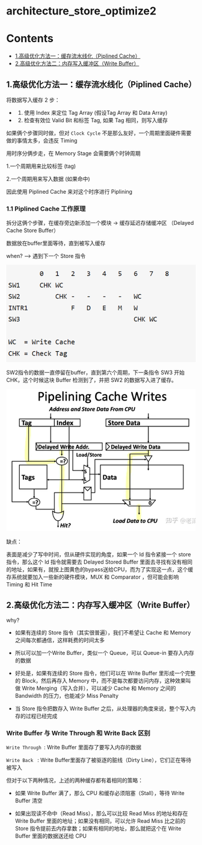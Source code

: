 # architecture_store_optimize2

# Contents
- [1.高级优化方法一：缓存流水线化（Piplined Cache）](#heading-one)
- [2.高级优化方法二：内存写入缓冲区（Write Buffer）](#heading-two)


## 1.高级优化方法一：缓存流水线化（Piplined Cache）

将数据写入缓存 2 步：

* 1. 使用 Index 来定位 Tag Array (假设Tag Array 和 Data Array)

* 2. 检查有效位 Valid Bit 和标签 Tag, 如果 Tag 相同，则写入缓存

如果俩个步骤同时做，但对 ```Clock Cycle``` 不是那么友好，一个周期里面硬件需要做的事情太多，会违反 Timing

用时序分俩步走，在 Memory Stage 会需要俩个时钟周期

1.一个周期用来比较标签 (tag)

2.一个周期用来写入数据 (如果命中)

因此使用 Piplined Cache 来对这个时序进行 Piplining

### 1.1 Piplined Cache 工作原理

拆分这俩个步骤，在缓存旁边新添加一个模块 
-> 缓存延迟存储缓冲区 （Delayed Cache Store Buffer）

数据放在buffer里面等待，直到被写入缓存

when? --> 遇到下一个 Store 指令

![image](../pic/32.png)

SW2指令的数据一直停留在buffer，直到第六个周期，下一条指令 SW3 开始 CHK，这个时候这块 Buffer 检测到了，并把 SW2 的数据写入进了缓存。

![image](../pic/33.png)

缺点：

表面是减少了写中时间，但从硬件实现的角度，如果一个 ld 指令紧接一个 store 指令，那么这个 ld 指令就需要去 Delayed Stored Buffer 里面去寻找有没有相同的地址，如果有，就按上图黄色的bypass送给CPU，而为了实现这一点，这个缓存系统就要加入一些新的硬件模块，MUX 和 Comparator ，但可能会影响 Timing 和 Hit Time


## 2.高级优化方法二：内存写入缓冲区（Write Buffer）

why?

* 如果有连续的 Store 指令（其实很普遍），我们不希望让 Cache 和 Memory 之间每次都通信，这样耗费的时间太多

* 所以可以加一个Write Buffer，类似一个 Queue，可以 Queue-in 要存入内存的数据

* 好处是，如果有连续的 Store 指令，他们可以在 Write Buffer 里形成一个完整的 Block，然后再存入 Memory 中，而不是每次都要访问内存，这种效果叫做 Write Merging（写入合并），可以减少 Cache 和 Memory 之间的 Bandwidth 的压力，也能减少 Miss Penalty

* 当 Store 指令把数存入 Write Buffer 之后，从处理器的角度来说，整个写入内存的过程已经完成

### Write Buffer 与 Write Through 和 Write Back 区别

`Write Through `: Write Buffer 里面存了要写入内存的数据

`Write Back ` :  Write Buffer里面存了被驱逐的脏线（Dirty Line），它们正在等待被写入

但对于以下两种情况，上述的两种缓存都有着相同的策略：

* 如果 Write Buffer 满了，那么 CPU 和缓存必须阻塞（Stall），等待 Write Buffer 清空

* 如果出现读不命中（Read Miss），那么可以比较 Read Miss 的地址和存在 Write Buffer 里面的地址；如果没有相同，可以允许 Read Miss 比之前的 Store 指令提前去内存拿数；如果有相同的地址，那么就把这个在 Write Buffer 里面的数据送还给 CPU

